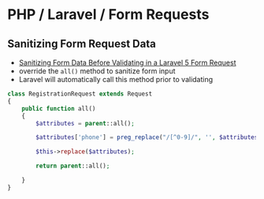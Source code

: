 # PHP / Laravel / Form Requests

## Sanitizing Form Request Data

- [Sanitizing Form Data Before Validating in a Laravel 5 Form Request](http://larabrain.com/tips/sanitizing-form-data-before-validating-in-a-laravel-5-form-request)
- override the `all()` method to sanitize form input
- Laravel will automatically call this method prior to validating

```php
class RegistrationRequest extends Request
{
    public function all()
    {
        $attributes = parent::all();

        $attributes['phone'] = preg_replace("/[^0-9]/", '', $attributes['phone']);

        $this->replace($attributes);

        return parent::all();

    }
}
```
